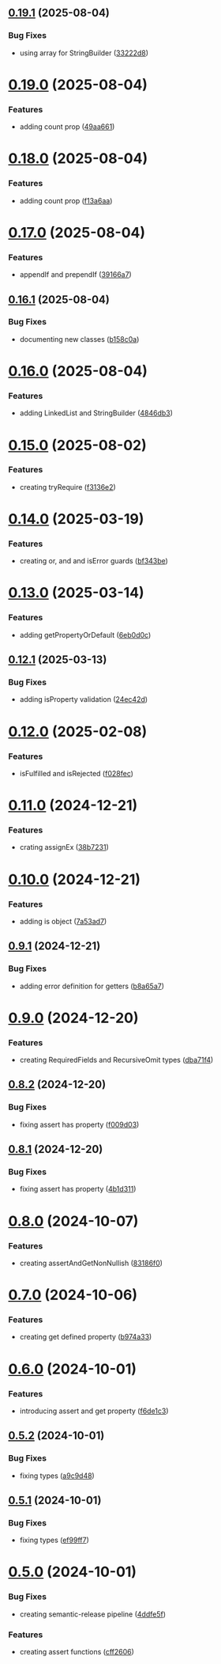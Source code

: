 ## [0.19.1](https://github.com/codibre/is-this-a-pigeon/compare/v0.19.0...v0.19.1) (2025-08-04)


### Bug Fixes

* using array for StringBuilder ([33222d8](https://github.com/codibre/is-this-a-pigeon/commit/33222d83ca2640d815e54d11780f7941d79d3d6d))

# [0.19.0](https://github.com/codibre/is-this-a-pigeon/compare/v0.18.0...v0.19.0) (2025-08-04)


### Features

* adding count prop ([49aa661](https://github.com/codibre/is-this-a-pigeon/commit/49aa661ea3417ff66edd98b93c160ff9945f5506))

# [0.18.0](https://github.com/codibre/is-this-a-pigeon/compare/v0.17.0...v0.18.0) (2025-08-04)


### Features

* adding count prop ([f13a6aa](https://github.com/codibre/is-this-a-pigeon/commit/f13a6aa998e632e0f43a0c8fe8677bd191d2d5e4))

# [0.17.0](https://github.com/codibre/is-this-a-pigeon/compare/v0.16.1...v0.17.0) (2025-08-04)


### Features

* appendIf and prependIf ([39166a7](https://github.com/codibre/is-this-a-pigeon/commit/39166a7b546b0c06055a3f68c4262c0c0f52d294))

## [0.16.1](https://github.com/codibre/is-this-a-pigeon/compare/v0.16.0...v0.16.1) (2025-08-04)


### Bug Fixes

* documenting new classes ([b158c0a](https://github.com/codibre/is-this-a-pigeon/commit/b158c0a81cf337ff7eed74276381f7b95f9910b7))

# [0.16.0](https://github.com/codibre/is-this-a-pigeon/compare/v0.15.0...v0.16.0) (2025-08-04)


### Features

* adding LinkedList and StringBuilder ([4846db3](https://github.com/codibre/is-this-a-pigeon/commit/4846db34bc2ee08eeae7c89812b47fb2d12d888e))

# [0.15.0](https://github.com/codibre/is-this-a-pigeon/compare/v0.14.0...v0.15.0) (2025-08-02)


### Features

* creating tryRequire ([f3136e2](https://github.com/codibre/is-this-a-pigeon/commit/f3136e26f6d49520520141a41476a89d1e1696c8))

# [0.14.0](https://github.com/codibre/is-this-a-pigeon/compare/v0.13.0...v0.14.0) (2025-03-19)


### Features

* creating or, and and isError guards ([bf343be](https://github.com/codibre/is-this-a-pigeon/commit/bf343be2f561abbf3392204ada7b5acb953e531b))

# [0.13.0](https://github.com/codibre/is-this-a-pigeon/compare/v0.12.1...v0.13.0) (2025-03-14)


### Features

* adding getPropertyOrDefault ([6eb0d0c](https://github.com/codibre/is-this-a-pigeon/commit/6eb0d0c8a8dd992ce4b3d7fca584dee8fbe7ef75))

## [0.12.1](https://github.com/codibre/is-this-a-pigeon/compare/v0.12.0...v0.12.1) (2025-03-13)


### Bug Fixes

* adding isProperty validation ([24ec42d](https://github.com/codibre/is-this-a-pigeon/commit/24ec42da5beea314603db4b562ad61a2489b0082))

# [0.12.0](https://github.com/codibre/is-this-a-pigeon/compare/v0.11.0...v0.12.0) (2025-02-08)


### Features

* isFulfilled and isRejected ([f028fec](https://github.com/codibre/is-this-a-pigeon/commit/f028fec259c70b24bcbec6327b80ec826bdef3c4))

# [0.11.0](https://github.com/codibre/is-this-a-pigeon/compare/v0.10.0...v0.11.0) (2024-12-21)


### Features

* crating assignEx ([38b7231](https://github.com/codibre/is-this-a-pigeon/commit/38b7231a94a3d1803ea3ca7cad9c4578df8b9348))

# [0.10.0](https://github.com/codibre/is-this-a-pigeon/compare/v0.9.1...v0.10.0) (2024-12-21)


### Features

* adding is object ([7a53ad7](https://github.com/codibre/is-this-a-pigeon/commit/7a53ad78a26518667c53effcbcd75601b5d0ce93))

## [0.9.1](https://github.com/codibre/is-this-a-pigeon/compare/v0.9.0...v0.9.1) (2024-12-21)


### Bug Fixes

* adding error definition for getters ([b8a65a7](https://github.com/codibre/is-this-a-pigeon/commit/b8a65a714eedf1580d7a56cce1f071168c61ec1a))

# [0.9.0](https://github.com/codibre/is-this-a-pigeon/compare/v0.8.2...v0.9.0) (2024-12-20)


### Features

* creating RequiredFields and RecursiveOmit types ([dba71f4](https://github.com/codibre/is-this-a-pigeon/commit/dba71f4fa0d0cc918edf80f98085c31449acf9c9))

## [0.8.2](https://github.com/codibre/is-this-a-pigeon/compare/v0.8.1...v0.8.2) (2024-12-20)


### Bug Fixes

* fixing assert has property ([f009d03](https://github.com/codibre/is-this-a-pigeon/commit/f009d0326b3367638db3bfb79b7108763d47119c))

## [0.8.1](https://github.com/codibre/is-this-a-pigeon/compare/v0.8.0...v0.8.1) (2024-12-20)


### Bug Fixes

* fixing assert has property ([4b1d311](https://github.com/codibre/is-this-a-pigeon/commit/4b1d31163c5dd8158a9bb1712679ff74ec632e46))

# [0.8.0](https://github.com/codibre/is-this-a-pigeon/compare/v0.7.0...v0.8.0) (2024-10-07)


### Features

* creating assertAndGetNonNullish ([83186f0](https://github.com/codibre/is-this-a-pigeon/commit/83186f04fba57c0d48b0986b59199bbf3099aae7))

# [0.7.0](https://github.com/codibre/is-this-a-pigeon/compare/v0.6.0...v0.7.0) (2024-10-06)


### Features

* creating get defined property ([b974a33](https://github.com/codibre/is-this-a-pigeon/commit/b974a339886f299e8172c9079e02c93d9d317dc4))

# [0.6.0](https://github.com/codibre/is-this-a-pigeon/compare/v0.5.2...v0.6.0) (2024-10-01)


### Features

* introducing assert and get property ([f6de1c3](https://github.com/codibre/is-this-a-pigeon/commit/f6de1c344fb451258ce6c97e1cca5afb1c5e48b5))

## [0.5.2](https://github.com/codibre/is-this-a-pigeon/compare/v0.5.1...v0.5.2) (2024-10-01)


### Bug Fixes

* fixing types ([a9c9d48](https://github.com/codibre/is-this-a-pigeon/commit/a9c9d48efc1f7655c5e0cee12f4d73b76550d480))

## [0.5.1](https://github.com/codibre/is-this-a-pigeon/compare/v0.5.0...v0.5.1) (2024-10-01)


### Bug Fixes

* fixing types ([ef99ff7](https://github.com/codibre/is-this-a-pigeon/commit/ef99ff712d1f63db4ec116d21d2e18733685a5bd))

# [0.5.0](https://github.com/codibre/is-this-a-pigeon/compare/v0.4.1...v0.5.0) (2024-10-01)


### Bug Fixes

* creating semantic-release pipeline ([4ddfe5f](https://github.com/codibre/is-this-a-pigeon/commit/4ddfe5f8655c5e0f3efe4f9fba4be2b8f695b8cb))


### Features

* creating assert functions ([cff2606](https://github.com/codibre/is-this-a-pigeon/commit/cff2606a96470ead723d72a8c9cae624d8c3b7ee))
